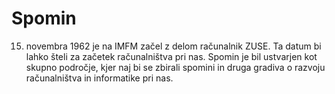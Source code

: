 # Spomin

15. novembra 1962 je na IMFM začel z delom računalnik ZUSE. Ta datum bi lahko šteli za začetek računalništva pri nas. Spomin je bil ustvarjen kot skupno področje, kjer naj bi se zbirali spomini in druga gradiva o razvoju računalništva in informatike pri nas.



<!--
**spomin/spomin** is a ✨ _special_ ✨ repository because its `README.md` (this file) appears on your GitHub profile.

Here are some ideas to get you started:

Hi there 👋

- 🔭 I’m currently working on ...
- 🌱 I’m currently learning ...
- 👯 I’m looking to collaborate on ...
- 🤔 I’m looking for help with ...
- 💬 Ask me about ...
- 📫 How to reach me: ...
- 😄 Pronouns: ...
- ⚡ Fun fact: ...
-->
